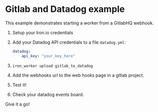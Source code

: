 # Gitlab and Datadog example

This example demonstrates starting a worker from a GitlabHQ webhook.

1. Setup your Iron.io credentials
2. Add your Datadog API credentials to a file `datadog.yml`:

    ```yaml
    datadog:
        api_key: "your_key_here"
    ```
3. `iron_worker upload gitlab_to_datadog`
4. Add the webhooks url to the web hooks page in a gitlab project.
5. Test it!
6. Check your datadog events board.

Give it a go!
